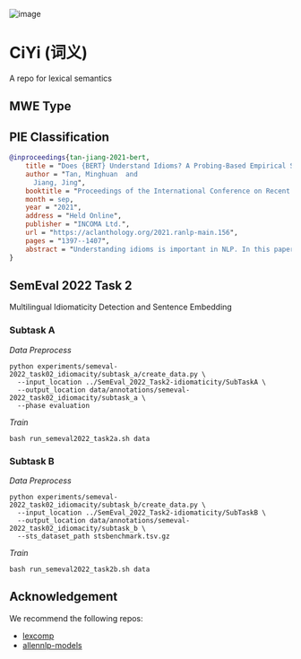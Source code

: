 ![image](https://user-images.githubusercontent.com/2136700/161353640-5bb7009d-5d50-4413-a752-f81fdad6a6d0.png)

# CiYi (词义)

A repo for lexical semantics

## MWE Type

## PIE Classification

```bibtex
@inproceedings{tan-jiang-2021-bert,
    title = "Does {BERT} Understand Idioms? A Probing-Based Empirical Study of {BERT} Encodings of Idioms",
    author = "Tan, Minghuan  and
      Jiang, Jing",
    booktitle = "Proceedings of the International Conference on Recent Advances in Natural Language Processing (RANLP 2021)",
    month = sep,
    year = "2021",
    address = "Held Online",
    publisher = "INCOMA Ltd.",
    url = "https://aclanthology.org/2021.ranlp-main.156",
    pages = "1397--1407",
    abstract = "Understanding idioms is important in NLP. In this paper, we study to what extent pre-trained BERT model can encode the meaning of a potentially idiomatic expression (PIE) in a certain context. We make use of a few existing datasets and perform two probing tasks: PIE usage classification and idiom paraphrase identification. Our experiment results suggest that BERT indeed can separate the literal and idiomatic usages of a PIE with high accuracy. It is also able to encode the idiomatic meaning of a PIE to some extent.",
}
```

## SemEval 2022 Task 2

Multilingual Idiomaticity Detection and Sentence Embedding

### Subtask A

_Data Preprocess_

```shell
python experiments/semeval-2022_task02_idiomacity/subtask_a/create_data.py \
  --input_location ../SemEval_2022_Task2-idiomaticity/SubTaskA \
  --output_location data/annotations/semeval-2022_task02_idiomacity/subtask_a \
  --phase evaluation
```

_Train_

```shell
bash run_semeval2022_task2a.sh data
```

### Subtask B

_Data Preprocess_

```shell
python experiments/semeval-2022_task02_idiomacity/subtask_b/create_data.py \
  --input_location ../SemEval_2022_Task2-idiomaticity/SubTaskB \
  --output_location data/annotations/semeval-2022_task02_idiomacity/subtask_b \
  --sts_dataset_path stsbenchmark.tsv.gz
```

_Train_

```shell
bash run_semeval2022_task2b.sh data
```

## Acknowledgement

We recommend the following repos:

* [lexcomp](https://github.com/vered1986/lexcomp)
* [allennlp-models](https://github.com/allenai/allennlp-models)
